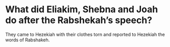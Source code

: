 # What did Eliakim, Shebna and Joah do after the Rabshekah’s speech?

They came to Hezekiah with their clothes torn and reported to Hezekiah the words of Rabshakeh.
